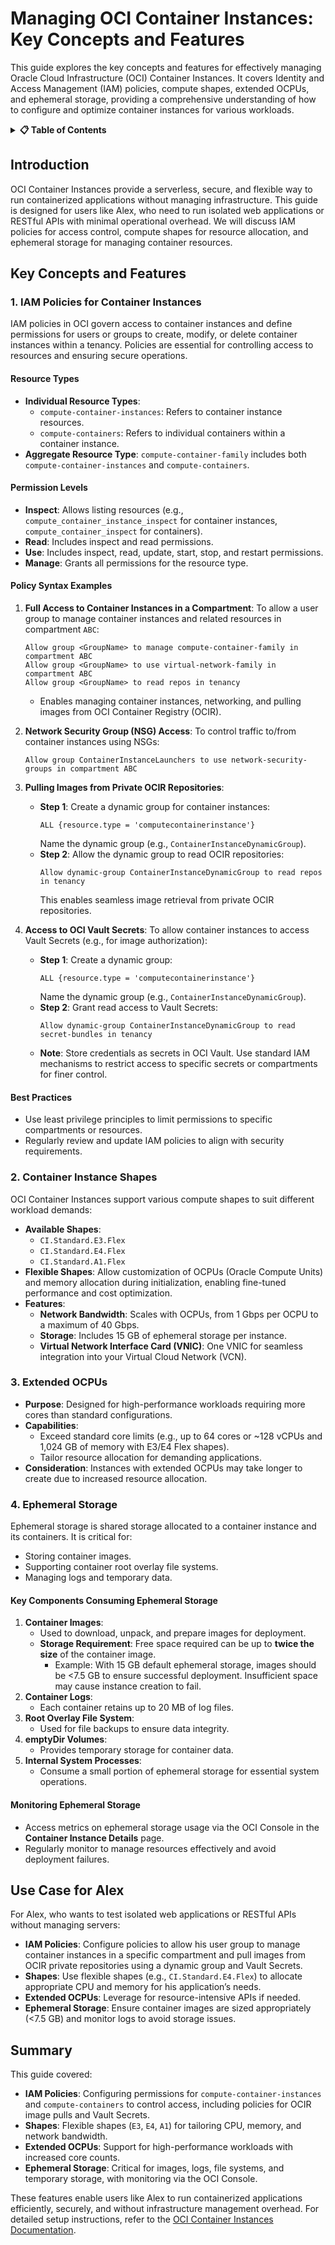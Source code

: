 # **Managing OCI Container Instances: Key Concepts and Features**

This guide explores the key concepts and features for effectively managing Oracle Cloud Infrastructure (OCI) Container Instances. It covers Identity and Access Management (IAM) policies, compute shapes, extended OCPUs, and ephemeral storage, providing a comprehensive understanding of how to configure and optimize container instances for various workloads.

<details>
<summary><strong>📋 Table of Contents</strong></summary>

- [**Managing OCI Container Instances: Key Concepts and Features**](#managing-oci-container-instances-key-concepts-and-features)
  - [Introduction](#introduction)
  - [Key Concepts and Features](#key-concepts-and-features)
    - [1. IAM Policies for Container Instances](#1-iam-policies-for-container-instances)
      - [Resource Types](#resource-types)
      - [Permission Levels](#permission-levels)
      - [Policy Syntax Examples](#policy-syntax-examples)
      - [Best Practices](#best-practices)
    - [2. Container Instance Shapes](#2-container-instance-shapes)
    - [3. Extended OCPUs](#3-extended-ocpus)
    - [4. Ephemeral Storage](#4-ephemeral-storage)
      - [Key Components Consuming Ephemeral Storage](#key-components-consuming-ephemeral-storage)
      - [Monitoring Ephemeral Storage](#monitoring-ephemeral-storage)
  - [Use Case for Alex](#use-case-for-alex)
  - [Summary](#summary)

</details>

## Introduction

OCI Container Instances provide a serverless, secure, and flexible way to run containerized applications without managing infrastructure. This guide is designed for users like Alex, who need to run isolated web applications or RESTful APIs with minimal operational overhead. We will discuss IAM policies for access control, compute shapes for resource allocation, and ephemeral storage for managing container resources.

## Key Concepts and Features

### 1. IAM Policies for Container Instances
IAM policies in OCI govern access to container instances and define permissions for users or groups to create, modify, or delete container instances within a tenancy. Policies are essential for controlling access to resources and ensuring secure operations.

#### Resource Types
- **Individual Resource Types**:
  - `compute-container-instances`: Refers to container instance resources.
  - `compute-containers`: Refers to individual containers within a container instance.
- **Aggregate Resource Type**: `compute-container-family` includes both `compute-container-instances` and `compute-containers`.

#### Permission Levels
- **Inspect**: Allows listing resources (e.g., `compute_container_instance_inspect` for container instances, `compute_container_inspect` for containers).
- **Read**: Includes inspect and read permissions.
- **Use**: Includes inspect, read, update, start, stop, and restart permissions.
- **Manage**: Grants all permissions for the resource type.

#### Policy Syntax Examples
1. **Full Access to Container Instances in a Compartment**:
   To allow a user group to manage container instances and related resources in compartment `ABC`:
   ```
   Allow group <GroupName> to manage compute-container-family in compartment ABC
   Allow group <GroupName> to use virtual-network-family in compartment ABC
   Allow group <GroupName> to read repos in tenancy
   ```
   - Enables managing container instances, networking, and pulling images from OCI Container Registry (OCIR).

2. **Network Security Group (NSG) Access**:
   To control traffic to/from container instances using NSGs:
   ```
   Allow group ContainerInstanceLaunchers to use network-security-groups in compartment ABC
   ```

3. **Pulling Images from Private OCIR Repositories**:
   - **Step 1**: Create a dynamic group for container instances:
     ```
     ALL {resource.type = 'computecontainerinstance'}
     ```
     Name the dynamic group (e.g., `ContainerInstanceDynamicGroup`).
   - **Step 2**: Allow the dynamic group to read OCIR repositories:
     ```
     Allow dynamic-group ContainerInstanceDynamicGroup to read repos in tenancy
     ```
     This enables seamless image retrieval from private OCIR repositories.

4. **Access to OCI Vault Secrets**:
   To allow container instances to access Vault Secrets (e.g., for image authorization):
   - **Step 1**: Create a dynamic group:
     ```
     ALL {resource.type = 'computecontainerinstance'}
     ```
     Name the dynamic group (e.g., `ContainerInstanceDynamicGroup`).
   - **Step 2**: Grant read access to Vault Secrets:
     ```
     Allow dynamic-group ContainerInstanceDynamicGroup to read secret-bundles in tenancy
     ```
   - **Note**: Store credentials as secrets in OCI Vault. Use standard IAM mechanisms to restrict access to specific secrets or compartments for finer control.

#### Best Practices
- Use least privilege principles to limit permissions to specific compartments or resources.
- Regularly review and update IAM policies to align with security requirements.

### 2. Container Instance Shapes
OCI Container Instances support various compute shapes to suit different workload demands:
- **Available Shapes**:
  - `CI.Standard.E3.Flex`
  - `CI.Standard.E4.Flex`
  - `CI.Standard.A1.Flex`
- **Flexible Shapes**: Allow customization of OCPUs (Oracle Compute Units) and memory allocation during initialization, enabling fine-tuned performance and cost optimization.
- **Features**:
  - **Network Bandwidth**: Scales with OCPUs, from 1 Gbps per OCPU to a maximum of 40 Gbps.
  - **Storage**: Includes 15 GB of ephemeral storage per instance.
  - **Virtual Network Interface Card (VNIC)**: One VNIC for seamless integration into your Virtual Cloud Network (VCN).

### 3. Extended OCPUs
- **Purpose**: Designed for high-performance workloads requiring more cores than standard configurations.
- **Capabilities**:
  - Exceed standard core limits (e.g., up to 64 cores or ~128 vCPUs and 1,024 GB of memory with E3/E4 Flex shapes).
  - Tailor resource allocation for demanding applications.
- **Consideration**: Instances with extended OCPUs may take longer to create due to increased resource allocation.

### 4. Ephemeral Storage
Ephemeral storage is shared storage allocated to a container instance and its containers. It is critical for:
- Storing container images.
- Supporting container root overlay file systems.
- Managing logs and temporary data.

#### Key Components Consuming Ephemeral Storage
1. **Container Images**:
   - Used to download, unpack, and prepare images for deployment.
   - **Storage Requirement**: Free space required can be up to **twice the size** of the container image.
     - Example: With 15 GB default ephemeral storage, images should be <7.5 GB to ensure successful deployment. Insufficient space may cause instance creation to fail.
2. **Container Logs**:
   - Each container retains up to 20 MB of log files.
3. **Root Overlay File System**:
   - Used for file backups to ensure data integrity.
4. **emptyDir Volumes**:
   - Provides temporary storage for container data.
5. **Internal System Processes**:
   - Consume a small portion of ephemeral storage for essential system operations.

#### Monitoring Ephemeral Storage
- Access metrics on ephemeral storage usage via the OCI Console in the **Container Instance Details** page.
- Regularly monitor to manage resources effectively and avoid deployment failures.

## Use Case for Alex
For Alex, who wants to test isolated web applications or RESTful APIs without managing servers:
- **IAM Policies**: Configure policies to allow his user group to manage container instances in a specific compartment and pull images from OCIR private repositories using a dynamic group and Vault Secrets.
- **Shapes**: Use flexible shapes (e.g., `CI.Standard.E4.Flex`) to allocate appropriate CPU and memory for his application’s needs.
- **Extended OCPUs**: Leverage for resource-intensive APIs if needed.
- **Ephemeral Storage**: Ensure container images are sized appropriately (<7.5 GB) and monitor logs to avoid storage issues.

## Summary
This guide covered:
- **IAM Policies**: Configuring permissions for `compute-container-instances` and `compute-containers` to control access, including policies for OCIR image pulls and Vault Secrets.
- **Shapes**: Flexible shapes (`E3`, `E4`, `A1`) for tailoring CPU, memory, and network bandwidth.
- **Extended OCPUs**: Support for high-performance workloads with increased core counts.
- **Ephemeral Storage**: Critical for images, logs, file systems, and temporary storage, with monitoring via the OCI Console.

These features enable users like Alex to run containerized applications efficiently, securely, and without infrastructure management overhead. For detailed setup instructions, refer to the [OCI Container Instances Documentation](https://docs.oracle.com/en-us/iaas/Content/ContEng/Concepts/contengabout.htm).

